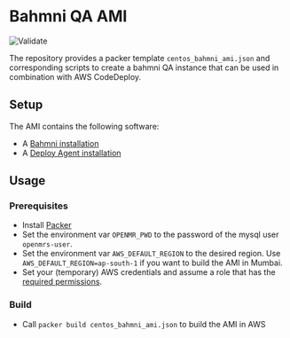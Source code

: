 # Bahmni QA AMI
![Validate](https://github.com/m273d15/bahmni_qa_ami/workflows/Validate/badge.svg)

The repository provides a packer template `centos_bahmni_ami.json` and corresponding
scripts to create a bahmni QA instance that can be used in
combination with AWS CodeDeploy.

## Setup

The AMI contains the following software:
* A [Bahmni installation](https://bahmni.atlassian.net/wiki/spaces/BAH/pages/33128505/Install+Bahmni+on+CentOS)
* A [Deploy Agent installation](https://docs.aws.amazon.com/codedeploy/latest/userguide/codedeploy-agent.html)

## Usage

### Prerequisites

* Install [Packer](https://learn.hashicorp.com/tutorials/packer/getting-started-install)
* Set the environment var `OPENMR_PWD` to the password of the mysql user `openmrs-user`.
* Set the environment var `AWS_DEFAULT_REGION` to the desired region. Use
  `AWS_DEFAULT_REGION=ap-south-1` if you want to build the AMI in Mumbai.
* Set your (temporary) AWS credentials and assume a role that has the [required permissions](https://www.packer.io/docs/builders/amazon#iam-task-or-instance-role).

### Build
* Call `packer build centos_bahmni_ami.json` to build the AMI in AWS
